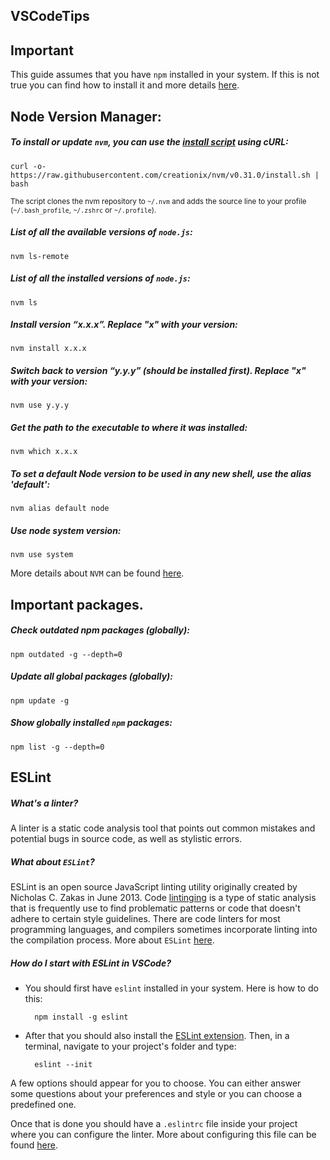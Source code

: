 ## VSCodeTips

## Important

This guide assumes that you have `npm` installed in your system. If this is not true you can find how to install it and more details [here][npm]. 

## Node Version Manager:

##### To install or update `nvm`, you can use the [install script][nvm_install] using cURL:

    curl -o- https://raw.githubusercontent.com/creationix/nvm/v0.31.0/install.sh | bash

<sub>The script clones the nvm repository to `~/.nvm` and adds the source line to your profile (`~/.bash_profile`, `~/.zshrc` or `~/.profile`).</sub>

##### List of all the available versions of `node.js`:

    nvm ls-remote

##### List of all the installed versions of `node.js`:

    nvm ls
        
##### Install version “x.x.x”. Replace "x" with your version:

    nvm install x.x.x
        
##### Switch back to version “y.y.y” (should be installed first). Replace "x" with your version:

    nvm use y.y.y
        
##### Get the path to the executable to where it was installed:

    nvm which x.x.x
    
##### To set a default Node version to be used in any new shell, use the alias 'default':

    nvm alias default node

##### Use node system version:

    nvm use system

More details about `NVM` can be found [here][nvm].


## Important packages.

##### Check outdated npm packages (globally):

    npm outdated -g --depth=0

##### Update all global packages (globally):
        
    npm update -g

##### Show globally installed `npm` packages:
    
    npm list -g --depth=0
    
## ESLint

##### What's a linter?

A linter is a static code analysis tool that points out common mistakes and potential bugs in source code, as well as stylistic errors. 

##### What about `ESLint`?

ESLint is an open source JavaScript linting utility originally created by Nicholas C. Zakas in June 2013. Code [lintinging][eslint_wiki] is a type of static analysis that is frequently use to find problematic patterns or code that doesn't adhere to certain style guidelines. There are code linters for most programming languages, and compilers sometimes incorporate linting into the compilation process.
More about `ESLint` [here][eslint].

##### How do I start with ESLint in VSCode?

- You should first have `eslint` installed in your system. Here is how to do this: 

        npm install -g eslint
    
- After that you should also install the [ESLint extension][vscode_eslint]. Then, in a terminal, navigate to your project's folder and type:
        
        eslint --init
    
A few options should appear for you to choose. You can either answer some questions about your preferences and style or you can choose a predefined one.

Once that is done you should have a `.eslintrc` file inside your project where you can configure the linter.
More about configuring this file can be found [here][eslint_conf].
        
[npm]: https://github.com/npm/npminiteslint
[nvm_install]: https://github.com/creationix/nvm/blob/v0.31.0/install.sh
[nvm]: https://github.com/creationix/nvm.git
[eslint]: https://github.com/eslint/eslint
[eslint_wiki]: http://en.wikipedia.org/wiki/Lint_(software)
[eslint_conf]: http://eslint.org/docs/user-guide/configuring
[vscode_eslint]: https://marketplace.visualstudio.com/items?itemName=dbaeumer.vscode-eslint
